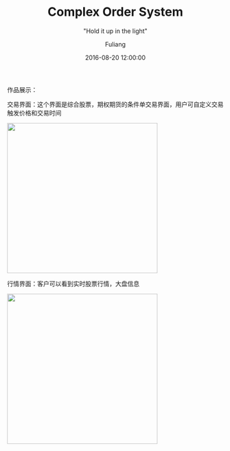 ﻿---
layout:     post
title:      "Complex Order System"
subtitle:   " \"Hold it up in the light\""
date:       2016-08-20 12:00:00
author:     "Fuliang"
header-img: "img/post-bg-2015.jpg"
catalog: true
tags:
    - 项目
---

作品展示：


交易界面：这个界面是综合股票，期权期货的条件单交易界面，用户可自定义交易触发价格和交易时间


<img src="lionelliang.github.io/pic/MFComplexTrading.png" width="350" />


行情界面：客户可以看到实时股票行情，大盘信息


<img src="lionelliang.github.io/pic/MFCTickShot.png" width="350" />